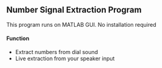 ## Number Signal Extraction Program

This program runs on MATLAB GUI. No installation required

#### Function
- Extract numbers from dial sound
- Live extraction from your speaker input

